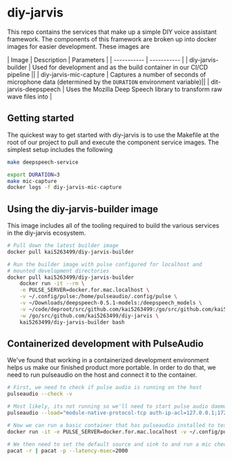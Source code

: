 # diy-jarvis

This repo contains the services that make up a simple DIY voice assistant framework. The components of this framework are broken up into docker images for easier development. These images are

| Image | Description | Parameters |
| ----------- | ----------- |
| diy-jarvis-builder | Used for development and as the build container in our CI/CD pipeline ||
| diy-jarvis-mic-capture | Captures a number of seconds of microphone data (determined by the `DURATION` environment variable)||
| dit-jarvis-deepspeech | Uses the Mozilla Deep Speech library to transform raw wave files into |

## Getting started

The quickest way to get started with diy-jarvis is to use the Makefile at the root of our project to pull and execute the component service images. The simplest setup includes the following

~~~~bash
make deepspeech-service

export DURATION=3
make mic-capture
docker logs -f diy-jarvis-mic-capture
~~~~

## Using the diy-jarvis-builder image

This image includes all of the tooling required to build the various services in the diy-jarvis ecosystem.

~~~~bash
# Pull down the latest builder image
docker pull kai5263499/diy-jarvis-builder

# Run the builder image with pulse configured for localhost and
# mounted development directories
docker pull kai5263499/diy-jarvis-builder
	docker run -it --rm \
	-e PULSE_SERVER=docker.for.mac.localhost \
	-v ~/.config/pulse:/home/pulseaudio/.config/pulse \
	-v ~/Downloads/deepspeech-0.5.1-models:/deepspeech_models \
	-v ~/code/deproot/src/github.com/kai5263499:/go/src/github.com/kai5263499 \
	-w /go/src/github.com/kai5263499/diy-jarvis \
	kai5263499/diy-jarvis-builder bash
~~~~

## Containerized development with PulseAudio

We've found that working in a containerized development environment helps us make our finished product more portable. In order to do that, we need to run pulseaudio on the host and connect it to the container.

~~~~bash
# First, we need to check if pulse audio is running on the host
pulseaudio --check -v

# Most likely, its not running so we'll need to start pulse audio daemon on the host allowing anonymous connections from the docker ip range, assuming it's 172.17.0.0/24 which appears to be the default for Docker Desktop on my mac
pulseaudio --load="module-native-protocol-tcp auth-ip-acl=127.0.0.1;172.17.0.0/24 auth-anonymous=1" --exit-idle-time=-1 --daemon

# Now we can run a basic container that has pulseaudio installed to test our audio setup
docker run -it -e PULSE_SERVER=docker.for.mac.localhost -v ~/.config/pulse:/home/pulseaudio/.config/pulse --entrypoint bash --rm jess/pulseaudio

# We then need to set the default source and sink to and run a mic check with a 2 second delay from our selected default source (in) to default sink (out) to make sure everything's in order
pacat -r | pacat -p --latency-msec=2000
~~~~
